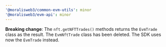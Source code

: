 ```yaml
---
'@moralisweb3/common-evm-utils': minor
'@moralisweb3/evm-api': minor
---
```


**Breaking change**: The `nft.getNFTTrades()` methods returns the `EvmTrade` class as the result. The `EvmNftTrade` class has been deleted. The SDK uses now the `EvmTrade` instead.
